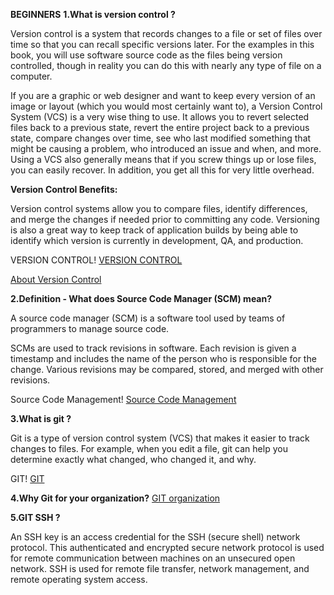 **BEGINNERS**
**1.What is version control ?**

Version control is a system that records changes to a file or set of files over time so that you can recall specific versions later. For the examples in this book, you will use software source code as the files being version controlled, though in reality you can do this with nearly any type of file on a computer.

If you are a graphic or web designer and want to keep every version of an image or layout (which you would most certainly want to), a Version Control System (VCS) is a very wise thing to use. It allows you to revert selected files back to a previous state, revert the entire project back to a previous state, compare changes over time, see who last modified something that might be causing a problem, who introduced an issue and when, and more. Using a VCS also generally means that if you screw things up or lose files, you can easily recover. In addition, you get all this for very little overhead.

**Version Control Benefits:**

Version control systems allow you to compare files, identify differences, and merge the changes if needed prior to committing any code. Versioning is also a great way to keep track of application builds by being able to identify which version is currently in development, QA, and production.

 VERSION CONTROL!
[VERSION CONTROL](https://git-scm.com/video/what-is-version-control)

[About Version Control](https://git-scm.com/book/en/v2/Getting-Started-About-Version-Control)

**2.Definition - What does Source Code Manager (SCM) mean?**

A source code manager (SCM) is a software tool used by teams of programmers to manage source code.

SCMs are used to track revisions in software. Each revision is given a timestamp and includes the name of the person who is responsible for the change. Various revisions may be compared, stored, and merged with other revisions.

Source Code Management!
[Source Code Management](https://www.arcadsoftware.com/news-events/blog/what-is-source-code-management/)


**3.What is git ?**

Git is a type of version control system (VCS) that makes it easier to track changes to files. For example, when you edit a file, git can help you determine exactly what changed, who changed it, and why.

GIT!
[GIT](https://git-scm.com/book/en/v2/Getting-Started-What-is-Git%3F)

**4.Why Git for your organization?**
[GIT organization](https://git-scm.com/book/en/v2/Getting-Started-What-is-Git%3F)

**5.GIT SSH ?**

An SSH key is an access credential for the SSH (secure shell) network protocol. This authenticated and encrypted secure network protocol is used for remote communication between machines on an unsecured open network. SSH is used for remote file transfer, network management, and remote operating system access.

